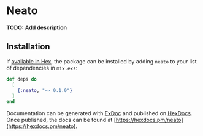 # Neato

**TODO: Add description**

## Installation

If [available in Hex](https://hex.pm/docs/publish), the package can be installed
by adding `neato` to your list of dependencies in `mix.exs`:

```elixir
def deps do
  [
    {:neato, "~> 0.1.0"}
  ]
end
```

Documentation can be generated with [ExDoc](https://github.com/elixir-lang/ex_doc)
and published on [HexDocs](https://hexdocs.pm). Once published, the docs can
be found at [https://hexdocs.pm/neato](https://hexdocs.pm/neato).

